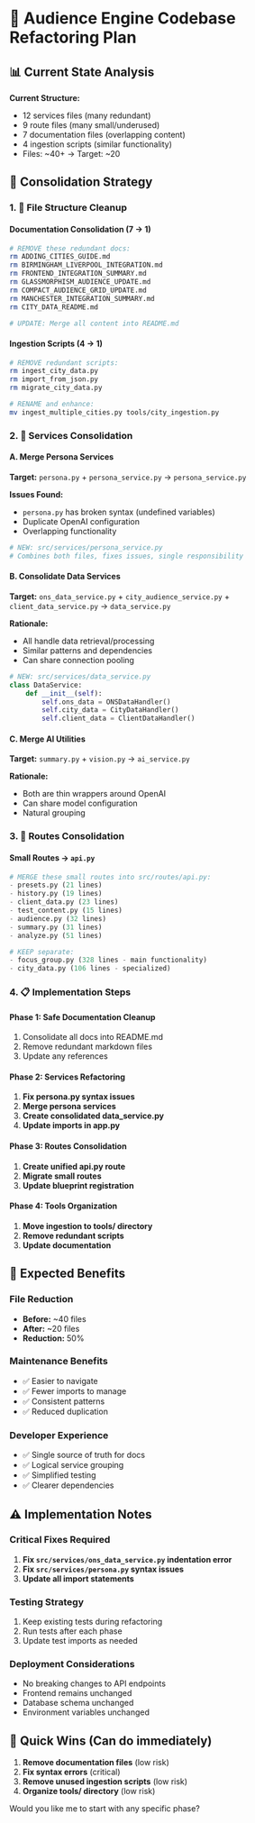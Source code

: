 # 🧹 Audience Engine Codebase Refactoring Plan

## 📊 Current State Analysis

**Current Structure:** 
- 12 services files (many redundant)
- 9 route files (many small/underused)  
- 7 documentation files (overlapping content)
- 4 ingestion scripts (similar functionality)
- Files: ~40+ → Target: ~20

## 🎯 Consolidation Strategy

### 1. 📁 File Structure Cleanup

#### Documentation Consolidation (7 → 1)
```bash
# REMOVE these redundant docs:
rm ADDING_CITIES_GUIDE.md
rm BIRMINGHAM_LIVERPOOL_INTEGRATION.md  
rm FRONTEND_INTEGRATION_SUMMARY.md
rm GLASSMORPHISM_AUDIENCE_UPDATE.md
rm COMPACT_AUDIENCE_GRID_UPDATE.md
rm MANCHESTER_INTEGRATION_SUMMARY.md
rm CITY_DATA_README.md

# UPDATE: Merge all content into README.md
```

#### Ingestion Scripts (4 → 1)
```bash
# REMOVE redundant scripts:
rm ingest_city_data.py
rm import_from_json.py  
rm migrate_city_data.py

# RENAME and enhance:
mv ingest_multiple_cities.py tools/city_ingestion.py
```

### 2. 🔧 Services Consolidation

#### A. Merge Persona Services
**Target:** `persona.py` + `persona_service.py` → `persona_service.py`

**Issues Found:**
- `persona.py` has broken syntax (undefined variables)
- Duplicate OpenAI configuration
- Overlapping functionality

```python
# NEW: src/services/persona_service.py
# Combines both files, fixes issues, single responsibility
```

#### B. Consolidate Data Services  
**Target:** `ons_data_service.py` + `city_audience_service.py` + `client_data_service.py` → `data_service.py`

**Rationale:**
- All handle data retrieval/processing
- Similar patterns and dependencies
- Can share connection pooling

```python
# NEW: src/services/data_service.py
class DataService:
    def __init__(self):
        self.ons_data = ONSDataHandler()
        self.city_data = CityDataHandler() 
        self.client_data = ClientDataHandler()
```

#### C. Merge AI Utilities
**Target:** `summary.py` + `vision.py` → `ai_service.py`

**Rationale:**
- Both are thin wrappers around OpenAI
- Can share model configuration
- Natural grouping

### 3. 📝 Routes Consolidation

#### Small Routes → `api.py`
```python
# MERGE these small routes into src/routes/api.py:
- presets.py (21 lines)
- history.py (19 lines) 
- client_data.py (23 lines)
- test_content.py (15 lines)
- audience.py (32 lines)
- summary.py (31 lines)
- analyze.py (51 lines)

# KEEP separate:
- focus_group.py (328 lines - main functionality)
- city_data.py (106 lines - specialized)
```

### 4. 📋 Implementation Steps

#### Phase 1: Safe Documentation Cleanup
1. Consolidate all docs into README.md
2. Remove redundant markdown files
3. Update any references

#### Phase 2: Services Refactoring
1. **Fix persona.py syntax issues**
2. **Merge persona services** 
3. **Create consolidated data_service.py**
4. **Update imports in app.py**

#### Phase 3: Routes Consolidation  
1. **Create unified api.py route**
2. **Migrate small routes**
3. **Update blueprint registration**

#### Phase 4: Tools Organization
1. **Move ingestion to tools/ directory**
2. **Remove redundant scripts**
3. **Update documentation**

## 🎯 Expected Benefits

### File Reduction
- **Before:** ~40 files
- **After:** ~20 files  
- **Reduction:** 50%

### Maintenance Benefits
- ✅ Easier to navigate
- ✅ Fewer imports to manage
- ✅ Consistent patterns
- ✅ Reduced duplication

### Developer Experience
- ✅ Single source of truth for docs
- ✅ Logical service grouping
- ✅ Simplified testing
- ✅ Clearer dependencies

## ⚠️ Implementation Notes

### Critical Fixes Required
1. **Fix `src/services/ons_data_service.py` indentation error**
2. **Fix `src/services/persona.py` syntax issues**
3. **Update all import statements**

### Testing Strategy
1. Keep existing tests during refactoring
2. Run tests after each phase
3. Update test imports as needed

### Deployment Considerations
- No breaking changes to API endpoints
- Frontend remains unchanged
- Database schema unchanged
- Environment variables unchanged

## 🚀 Quick Wins (Can do immediately)

1. **Remove documentation files** (low risk)
2. **Fix syntax errors** (critical)
3. **Remove unused ingestion scripts** (low risk)
4. **Organize tools/ directory** (low risk)

Would you like me to start with any specific phase? 